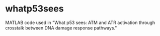 # whatp53sees
MATLAB code used in "What p53 sees: ATM and ATR activation through crosstalk between DNA damage response pathways."
